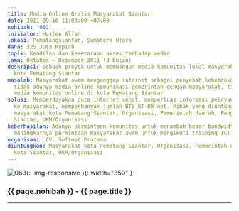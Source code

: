 ```yaml
---
title: Media Online Gratis Masyarakat Siantar
date: 2011-09-16 11:08:00 +07:00
nohibah: '063'
inisiator: Harlen Alfan
lokasi: Pematangsiantar, Sumatera Utara
dana: 325 Juta Rupiah
topik: Keadilan dan kesetaraan akses terhadap media
lama: Oktober – Desember 2011 (3 bulan)
deskripsi: Sebuah proyek untuk membangun media komunitas lokal masyarakat di wilayah
  kota Pematang Siantar
masalah: Masyarakat awam menganggap internet sebagai penyebab kebobrokan mental anak,
  tidak adanya media online komunikasi pemerintah dengan masyarakat, tidak adanya
  media komunitas online di kota Pematang Siantar
solusi: Memberdayakan duta internet sehat, memperluas informasi pelayanan pemerintah
  ke masyarakat, memperbanyak jumlah BTS RT-RW net. Pihak yang diuntungkan adalah
  masyarakat kota Pematang Siantar, Organisasi, Pemerintah daerah, Pengunjung kota
  Siantar, UKM/Organisasi
keberhasilan: Adanya permintaan komunitas untuk menambah besar bandwidth akses internet,
  meningkatnya permintaan masyarakat awam untuk mengikuti training ICT
organisasi: CV. Softnet Pratama
diuntungkan: Masyarakat kota Pematang Siantar, Organisasi, Pemerintah daerah, Pengunjung
  kota Siantar, UKM/Organisasi
---
```


![063](/static/img/hibahcmb/063.png){: .img-responsive }{: width="350" }

### {{ page.nohibah }} - {{ page.title }}

---
